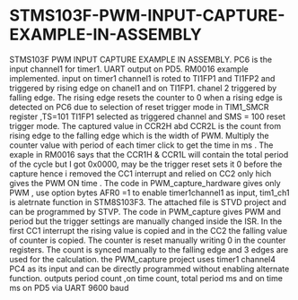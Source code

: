 # STMS103F-PWM-INPUT-CAPTURE-EXAMPLE-IN-ASSEMBLY
STMS103F PWM INPUT CAPTURE EXAMPLE IN ASSEMBLY. PC6 is the input channel1 for timer1. UART output on PD5. RM0016 example implemented. input on timer1 channel1 is roted to TI1FP1 and TI1FP2 and triggered by rising edge on chanel1 and on TI1FP1. chanel 2 triggered by falling edge. The rising edge resets the counter to 0 when a rising edge is detected on PC6 due to selection of reset trigger mode in TIM1_SMCR register ,TS=101 TI1FP1 selected as triggered channel and SMS = 100 reset trigger mode. The captured value in CCR2H abd CCR2L is the count from rising edge to the falling edge which is the width of PWM. Multiply the counter value with period of each timer click to get the time in ms . The exaple in RM0016 says that the CCR1H & CCR1L will contain the total period of the cycle but I got 0x0000, may be the trigger reset sets it 0 before the capture hence i removed the CC1 interrupt and relied on CC2 only hich gives the PWM ON time . The code in PWM_capture_hardware gives only PWM , use option bytes AFR0 =1 to enable timer1channel1 as input, tim1_ch1 is aletrnate function in STM8S103F3. The attached file is STVD project and can be programmed by STVP. The code in PWM_capture gives PWM and period but the trigger settings are manually changed inside the ISR. In the first CC1 interrupt the rising value is copied and in the CC2 the falling value of counter is copied. The counter is reset manually writing 0 in the counter registers. The count is synced manually to the falling edge and 3 edges are used for the calculation. the PWM_capture project uses timer1 channel4 PC4 as its input and can be directly programmed without enabling alternate function. outputs period count ,on time count, total period ms and on time ms on PD5 via UART 9600 baud
